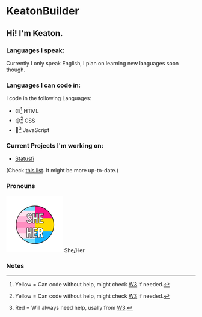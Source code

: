 # KeatonBuilder
## Hi! I'm Keaton.

### Languages I speak:
Currently I only speak English, I plan on learning new languages soon though.

### Languages I can code in:
I code in the following Languages:

- 🟡[^1] HTML
- 🟡[^1] CSS
- 🔴[^2] JavaScript

### Current Projects I'm working on:
- [Statusfi](https://keatonbuilder.github.io/statusfi/about.html)

(Check [this list](https://github.com/stars/keatonbuilder/lists/current-projects). It might be more up-to-date.)

### Pronouns

<img src="src/identitybadge.png" width=150 height=150> She[/](en.pronouns.page/@keatonbuilds)Her

### Notes
[^1]: Yellow = Can code without help, might check [W3](https://www.w3schools.com) if needed.
[^2]: Red = Will always need help, usally from [W3](https://www.w3schools.com).
